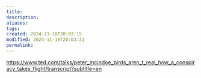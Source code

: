```yaml
---
title: 
description: 
aliases: 
tags: 
created: 2024-11-18T20:03:15
modified: 2024-11-18T20:03:31
permalink: 
---
```



https://www.ted.com/talks/peter_mcindoe_birds_aren_t_real_how_a_conspiracy_takes_flight/transcript?subtitle=en
